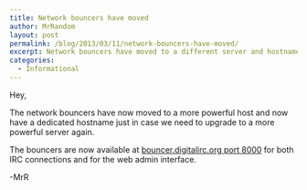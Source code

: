 ```yaml
---
title: Network bouncers have moved
author: MrRandom
layout: post
permalink: /blog/2013/03/11/network-bouncers-have-moved/
excerpt: Network bouncers have moved to a different server and hostname
categories:
  - Informational
---
```

Hey,

The network bouncers have now moved to a more powerful host and now have a dedicated hostname just in case we need to upgrade to a more powerful server again.

The bouncers are now available at <a title="DigitalIRC Bouncer Web Interface" href="https://bouncer.digitalirc.org:8000/" target="_blank">bouncer.digitalirc.org port 8000</a> for both IRC connections and for the web admin interface.

-MrR